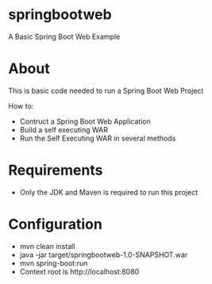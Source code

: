 springbootweb
=============

A Basic Spring Boot Web Example

About
=====

This is basic code needed to run a Spring Boot Web Project

How to:
 * Contruct a Spring Boot Web Application
 * Build a self executing WAR
 * Run the Self Executing WAR in several methods

Requirements
============

 * Only the JDK and Maven is required to run this project

Configuration
=============

 * mvn clean install
 * java -jar target/springbootweb-1.0-SNAPSHOT.war
 * mvn spring-boot:run
 * Context root is http://localhost:8080